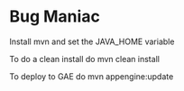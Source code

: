 Bug Maniac
=============================

Install mvn and set the JAVA_HOME variable

To do a clean install do
mvn clean install

To deploy to GAE do
mvn appengine:update
